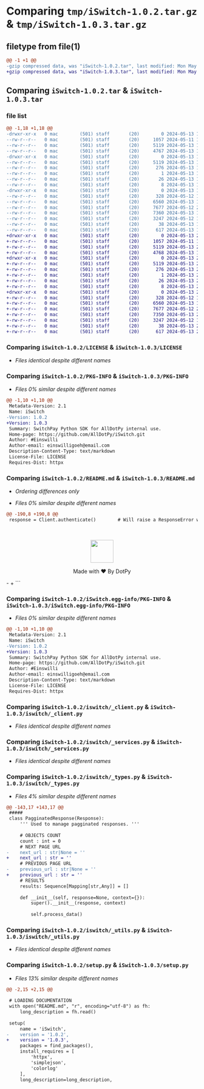 # Comparing `tmp/iSwitch-1.0.2.tar.gz` & `tmp/iSwitch-1.0.3.tar.gz`

## filetype from file(1)

```diff
@@ -1 +1 @@
-gzip compressed data, was "iSwitch-1.0.2.tar", last modified: Mon May 13 19:11:20 2024, max compression
+gzip compressed data, was "iSwitch-1.0.3.tar", last modified: Mon May 13 21:41:06 2024, max compression
```

## Comparing `iSwitch-1.0.2.tar` & `iSwitch-1.0.3.tar`

### file list

```diff
@@ -1,18 +1,18 @@
-drwxr-xr-x   0 mac        (501) staff       (20)        0 2024-05-13 19:11:20.302528 iSwitch-1.0.2/
--rw-r--r--   0 mac        (501) staff       (20)     1057 2024-05-11 18:46:44.000000 iSwitch-1.0.2/LICENSE
--rw-r--r--   0 mac        (501) staff       (20)     5119 2024-05-13 19:11:20.301714 iSwitch-1.0.2/PKG-INFO
--rw-r--r--   0 mac        (501) staff       (20)     4767 2024-05-13 19:10:59.000000 iSwitch-1.0.2/README.md
-drwxr-xr-x   0 mac        (501) staff       (20)        0 2024-05-13 19:11:20.300674 iSwitch-1.0.2/iSwitch.egg-info/
--rw-r--r--   0 mac        (501) staff       (20)     5119 2024-05-13 19:11:19.000000 iSwitch-1.0.2/iSwitch.egg-info/PKG-INFO
--rw-r--r--   0 mac        (501) staff       (20)      276 2024-05-13 19:11:19.000000 iSwitch-1.0.2/iSwitch.egg-info/SOURCES.txt
--rw-r--r--   0 mac        (501) staff       (20)        1 2024-05-13 19:11:19.000000 iSwitch-1.0.2/iSwitch.egg-info/dependency_links.txt
--rw-r--r--   0 mac        (501) staff       (20)       26 2024-05-13 19:11:19.000000 iSwitch-1.0.2/iSwitch.egg-info/requires.txt
--rw-r--r--   0 mac        (501) staff       (20)        8 2024-05-13 19:11:19.000000 iSwitch-1.0.2/iSwitch.egg-info/top_level.txt
-drwxr-xr-x   0 mac        (501) staff       (20)        0 2024-05-13 19:11:20.280686 iSwitch-1.0.2/iswitch/
--rw-r--r--   0 mac        (501) staff       (20)      328 2024-05-12 10:01:33.000000 iSwitch-1.0.2/iswitch/__init__.py
--rw-r--r--   0 mac        (501) staff       (20)     6560 2024-05-13 16:12:36.000000 iSwitch-1.0.2/iswitch/_client.py
--rw-r--r--   0 mac        (501) staff       (20)     7677 2024-05-12 22:15:34.000000 iSwitch-1.0.2/iswitch/_services.py
--rw-r--r--   0 mac        (501) staff       (20)     7360 2024-05-13 16:09:25.000000 iSwitch-1.0.2/iswitch/_types.py
--rw-r--r--   0 mac        (501) staff       (20)     3247 2024-05-12 10:42:22.000000 iSwitch-1.0.2/iswitch/_utils.py
--rw-r--r--   0 mac        (501) staff       (20)       38 2024-05-13 19:11:20.302725 iSwitch-1.0.2/setup.cfg
--rw-r--r--   0 mac        (501) staff       (20)      617 2024-05-13 19:11:14.000000 iSwitch-1.0.2/setup.py
+drwxr-xr-x   0 mac        (501) staff       (20)        0 2024-05-13 21:41:06.002993 iSwitch-1.0.3/
+-rw-r--r--   0 mac        (501) staff       (20)     1057 2024-05-11 18:46:44.000000 iSwitch-1.0.3/LICENSE
+-rw-r--r--   0 mac        (501) staff       (20)     5119 2024-05-13 21:41:06.002098 iSwitch-1.0.3/PKG-INFO
+-rw-r--r--   0 mac        (501) staff       (20)     4768 2024-05-13 19:12:41.000000 iSwitch-1.0.3/README.md
+drwxr-xr-x   0 mac        (501) staff       (20)        0 2024-05-13 21:41:06.001156 iSwitch-1.0.3/iSwitch.egg-info/
+-rw-r--r--   0 mac        (501) staff       (20)     5119 2024-05-13 21:41:05.000000 iSwitch-1.0.3/iSwitch.egg-info/PKG-INFO
+-rw-r--r--   0 mac        (501) staff       (20)      276 2024-05-13 21:41:05.000000 iSwitch-1.0.3/iSwitch.egg-info/SOURCES.txt
+-rw-r--r--   0 mac        (501) staff       (20)        1 2024-05-13 21:41:05.000000 iSwitch-1.0.3/iSwitch.egg-info/dependency_links.txt
+-rw-r--r--   0 mac        (501) staff       (20)       26 2024-05-13 21:41:05.000000 iSwitch-1.0.3/iSwitch.egg-info/requires.txt
+-rw-r--r--   0 mac        (501) staff       (20)        8 2024-05-13 21:41:05.000000 iSwitch-1.0.3/iSwitch.egg-info/top_level.txt
+drwxr-xr-x   0 mac        (501) staff       (20)        0 2024-05-13 21:41:05.999981 iSwitch-1.0.3/iswitch/
+-rw-r--r--   0 mac        (501) staff       (20)      328 2024-05-12 10:01:33.000000 iSwitch-1.0.3/iswitch/__init__.py
+-rw-r--r--   0 mac        (501) staff       (20)     6560 2024-05-13 16:12:36.000000 iSwitch-1.0.3/iswitch/_client.py
+-rw-r--r--   0 mac        (501) staff       (20)     7677 2024-05-12 22:15:34.000000 iSwitch-1.0.3/iswitch/_services.py
+-rw-r--r--   0 mac        (501) staff       (20)     7350 2024-05-13 21:39:26.000000 iSwitch-1.0.3/iswitch/_types.py
+-rw-r--r--   0 mac        (501) staff       (20)     3247 2024-05-12 10:42:22.000000 iSwitch-1.0.3/iswitch/_utils.py
+-rw-r--r--   0 mac        (501) staff       (20)       38 2024-05-13 21:41:06.003194 iSwitch-1.0.3/setup.cfg
+-rw-r--r--   0 mac        (501) staff       (20)      617 2024-05-13 21:40:21.000000 iSwitch-1.0.3/setup.py
```

### Comparing `iSwitch-1.0.2/LICENSE` & `iSwitch-1.0.3/LICENSE`

 * *Files identical despite different names*

### Comparing `iSwitch-1.0.2/PKG-INFO` & `iSwitch-1.0.3/PKG-INFO`

 * *Files 0% similar despite different names*

```diff
@@ -1,10 +1,10 @@
 Metadata-Version: 2.1
 Name: iSwitch
-Version: 1.0.2
+Version: 1.0.3
 Summary: SwitchPay Python SDK for AllDotPy internal use. 
 Home-page: https://github.com/AllDotPy/iSwitch.git
 Author: #Einswilli
 Author-email: einswilligoeh@email.com
 Description-Content-Type: text/markdown
 License-File: LICENSE
 Requires-Dist: httpx
```

### Comparing `iSwitch-1.0.2/README.md` & `iSwitch-1.0.3/README.md`

 * *Ordering differences only*

 * *Files 0% similar despite different names*

```diff
@@ -190,8 +190,8 @@
 response = Client.authenticate()        # Will raise a ResponseError with response message.
 ```
 <br>
 <p align = 'center'>
     <img src='dotpy_blue_transparent.png?raw=true' height = '60'></img>
 </p>
 <p align = 'center'>Made with ❤️ By DotPy</p>
-<!-- <p height='60' align = 'center'>© 2024 DotPy, Inc. All rights reserved.</p> -->
+<!-- <p height='60' align = 'center'>© 2024 DotPy, Inc. All rights reserved.</p> -->
```

### Comparing `iSwitch-1.0.2/iSwitch.egg-info/PKG-INFO` & `iSwitch-1.0.3/iSwitch.egg-info/PKG-INFO`

 * *Files 0% similar despite different names*

```diff
@@ -1,10 +1,10 @@
 Metadata-Version: 2.1
 Name: iSwitch
-Version: 1.0.2
+Version: 1.0.3
 Summary: SwitchPay Python SDK for AllDotPy internal use. 
 Home-page: https://github.com/AllDotPy/iSwitch.git
 Author: #Einswilli
 Author-email: einswilligoeh@email.com
 Description-Content-Type: text/markdown
 License-File: LICENSE
 Requires-Dist: httpx
```

### Comparing `iSwitch-1.0.2/iswitch/_client.py` & `iSwitch-1.0.3/iswitch/_client.py`

 * *Files identical despite different names*

### Comparing `iSwitch-1.0.2/iswitch/_services.py` & `iSwitch-1.0.3/iswitch/_services.py`

 * *Files identical despite different names*

### Comparing `iSwitch-1.0.2/iswitch/_types.py` & `iSwitch-1.0.3/iswitch/_types.py`

 * *Files 4% similar despite different names*

```diff
@@ -143,17 +143,17 @@
 #####
 class PagginatedResponse(Response):
     ''' Used to manage pagginated responses. '''
     
     # OBJECTS COUNT
     count : int = 0
     # NEXT PAGE URL
-    next_url : str|None = ''
+    next_url : str = ''
     # PREVIOUS PAGE URL
-    previous_url : str|None = ''
+    previous_url : str = ''
     # RESULTS 
     results: Sequence[Mapping[str,Any]] = []
     
     def __init__(self, response=None, context={}):
         super().__init__(response, context)
         
         self.process_data()
```

### Comparing `iSwitch-1.0.2/iswitch/_utils.py` & `iSwitch-1.0.3/iswitch/_utils.py`

 * *Files identical despite different names*

### Comparing `iSwitch-1.0.2/setup.py` & `iSwitch-1.0.3/setup.py`

 * *Files 13% similar despite different names*

```diff
@@ -2,15 +2,15 @@
 
 # LOADING DOCUMENTATION
 with open("README.md", "r", encoding="utf-8") as fh:
     long_description = fh.read()
 
 setup(
     name = 'iSwitch',
-    version = '1.0.2',
+    version = '1.0.3',
     packages = find_packages(),
     install_requires = [
         'httpx',
         'simplejson',
         'colorlog'
     ],
     long_description=long_description,
```

